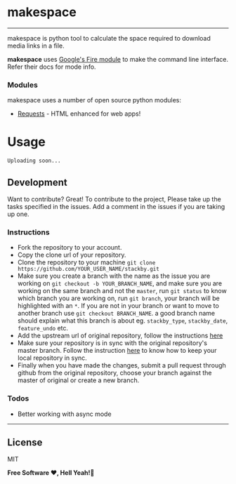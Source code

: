 # **makespace**
---
makespace is python tool to calculate the space required to download media links in a file. 

**makespace** uses [Google's Fire module] to make the command line interface. Refer their docs for mode info.

### Modules

makespace uses a number of open source python modules:

* [Requests] - HTML enhanced for web apps!

# Usage
```
Uploading soon...

```

## Development
Want to contribute? Great!
To contribute to the project, Please take up the tasks specified in the issues. Add a comment in the issues if you are taking up one. 
### Instructions
- Fork the repository to your account.
- Copy the clone url of your repository.
- Clone the repository to your machine `git clone https://github.com/YOUR_USER_NAME/stackby.git`
- Make sure you create a branch with the name as the issue you are working on `git checkout -b YOUR_BRANCH_NAME`, and make sure you are working on the same branch and not the `master`, run `git status` to know which branch you are working on, run `git branch`, your branch will be highlighted with an `*`. If you are not in your branch or want to move to another branch use `git checkout BRANCH_NAME`. 
a good branch name should explain what this branch is about eg. `stackby_type`, `stackby_date`, `feature_undo` etc.
- Add the upstream url of original repository, follow the instructions [here](https://help.github.com/articles/configuring-a-remote-for-a-fork/)
- Make sure your repository is in sync with the original repository's master branch. Follow the instruction [here](https://help.github.com/articles/syncing-a-fork/) to know how to keep your local repository in sync.
- Finally when you have made the changes, submit a pull request through github from the original repository, choose your branch against the master of original or create a new branch.

### Todos

 - Better working with async mode
----
## License
MIT

**Free Software ❤️️, Hell Yeah!🍺**

[//]: # (These are reference links used in the body of this note and get stripped out when the markdown processor does its job. There is no need to format nicely because it shouldn't be seen. Thanks SO - http://stackoverflow.com/questions/4823468/store-comments-in-markdown-syntax)


   [Requests]: <http://docs.python-requests.org/en/master/>
   [Google's Fire module]: <https://github.com/google/python-fire>
  
  
